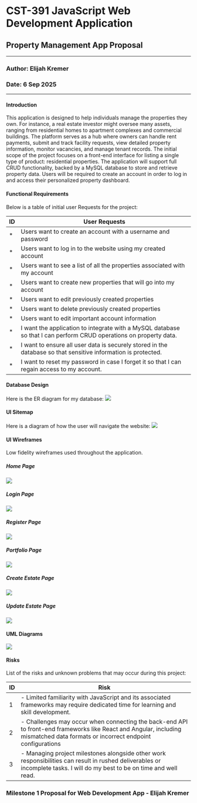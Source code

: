
# CST-391 JavaScript Web Development Application 


## Property Management App Proposal

---
### Author: Elijah Kremer
### Date: 6 Sep 2025

---

#### Introduction
This application is designed to help individuals manage the properties they own. For instance, a real estate investor might oversee many assets, ranging from residential homes to apartment complexes and commercial buildings. The platform serves as a hub where owners can handle rent payments, submit and track facility requests, view detailed property information, monitor vacancies, and manage tenant records.
The initial scope of the project focuses on a front-end interface for listing a single type of product: residential properties. The application will support full CRUD functionality, backed by a MySQL database to store and retrieve property data. Users will be required to create an account in order to log in and access their personalized property dashboard.

#### Functional Requirements
Below is a table of initial user Requests for the project:

| **ID** | **User Requests**                                                                                                                    |
| ------ | --------------------------------------------------------------------------------------------------------------------------------- |
| *      | Users want to create an account with a username and password                                                               |
| *      | Users want to log in to the website using my created account                                                               |
| *      | Users want to see a list of all the properties associated with my account                                                  |
| *      | Users want to create new properties that will go into my account                                                           |
| *      | Users want to edit previously created properties                                                                           |
| *      | Users want to delete previously created properties                                                                         |
| *      | Users want to edit important account information                                                                           |
| *      | I want the application to integrate with a MySQL database so that I can perform CRUD operations on property data. |
| *      | I want to ensure all user data is securely stored in the database so that sensitive information is protected.     |
| *     | I want to reset my password in case I forget it so that I can regain access to my account.                             |

#### Database Design
Here is the ER diagram for my database:
![](../screenshots/ER1.png)

#### UI Sitemap
Here is a diagram of how the user will navigate the website:
![](../screenshots/UI1.png)

#### UI Wireframes
Low fidelity wireframes used throughout the application.
##### Home Page
![](../screenshots/HomeP.png)
##### Login Page
![](../screenshots/LoginP.png)
##### Register Page
![](../screenshots/RegisterP.png)
##### Portfolio Page
![](../screenshots/Portfolio.png)
##### Create Estate Page
![](../screenshots/CreateEstate.png)
##### Update Estate Page
![](../screenshots/UpdateEst.png)
#### UML Diagrams
![](../screenshots/UML1.png)

#### Risks
List of the risks and unknown problems that may occur during this project:

| ID  | Risk                                                                                                                                                                    |
| --- | ----------------------------------------------------------------------------------------------------------------------------------------------------------------------- |
| 1   | - Limited familiarity with JavaScript and its associated frameworks may require dedicated time for learning and skill development. |
| 2   | - Challenges may occur when connecting the back-end API to front-end frameworks like React and Angular, including mismatched data formats or incorrect endpoint configurations                                                             |
| 3   | - Managing project milestones alongside other work responsibilities can result in rushed deliverables or incomplete tasks. I will do my best to be on time and well read. |

### Milestone 1 Proposal for Web Development App - Elijah Kremer 
